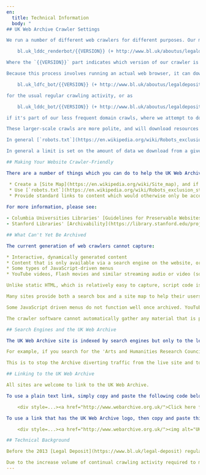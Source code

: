 ```yaml
---
en:
  title: Technical Information
  body: "
## UK Web Archive Crawler Settings

We run a number of different web crawlers for different purposes. Our main crawler visit hundreds of sites on a daily, weekly, monthly, quarterly or six-monthly basis. This crawl process uses two different approaches for capturing web pages. For some URLs, we use an automated web browser to download the page, including images, stylesheets, and some dynamic JavaScript content. We identify this crawling process by including the following declaration in the [User Agent](https://en.wikipedia.org/wiki/User_agent):

    bl.uk_lddc_renderbot/{{VERSION}} (+ http://www.bl.uk/aboutus/legaldeposit/websites/websites/faqswebmaster/index.html)

Where the `{{VERSION}}` part indicates which version of our crawler is in use, e.g. `bl.uk_lddc_renderbot/2.0.0`.

Because this process involves running an actual web browser, it can download quite a lot of URLs in a short time, just like a normal user would. However, only a very small set of URLs use this crawl method -- the vast majority of URLs are downloaded using a more traditional web crawler that works a bit more like a normal search engine web crawler. This identifies itself as:

    bl.uk_ldfc_bot/{{VERSION}} (+ http://www.bl.uk/aboutus/legaldeposit/websites/websites/faqswebmaster/index.html)

for the usual regular crawling activity, or as

    bl.uk_lddc_bot/{{VERSION}} (+ http://www.bl.uk/aboutus/legaldeposit/websites/websites/faqswebmaster/index.html)

if it's part of our less frequent domain crawls, where we attempt to download content from all UK web sites, which we usually do once per year.

These larger-scale crawls are more polite, and will download resources from a given web site at no more than two requests per second, will 'back off' if the site is responding slowly. 

In general [`robots.txt`](https://en.wikipedia.org/wiki/Robots_exclusion_standard) is respected and is checked every hour for any changes. We do occasionally chose to disobey `robots.txt` if necessary. Those 'robot exclusion' directives are usually composed with search engines in mind, and as such, tend to block resources that are unimportant to search engines like stylesheets or JavaScript. However, as an archive, we need those resources in order to be able to replay the content, so sometimes have to ignore `robots.txt` in order to get them.

In general a limit is set on the amount of data we download from a given web host: exceeding the limit will automatically stop the crawler. This ensures that if the crawler is in some kind of "trap" it will stop automatically. These download caps are occasionally lifted for large sites where we wish to ensure we get as much of the content as possible.

## Making Your Website Crawler-Friendly

There are a number of things which you can do to help the UK Web Archive capture as much content as possible from your website:

 * Create a [Site Map](https://en.wikipedia.org/wiki/Site_map), and if possible a XML site map too. Creating a site map ensures all the website content can be crawled (some pages may not be discoverable by the crawler, for example pages which use Flash or JavaScript navigation). Having a site map will also help users to find your pages via search engines.
 * Use [`robots.txt`](https://en.wikipedia.org/wiki/Robots_exclusion_standard) to prevent access to areas of the site which may cause problems if crawled e.g. databases, including online catalogues; "shopping baskets", etc.
 * Provide standard links to content which would otherwise only be accessed via selecting drop down menus, certain dynamic kinds of navigation (e.g JavaScript) or by conducting searches on the website. This is because the crawler cannot access content hidden behind search forms. Websites can of course still use those devices but if standard links are also provided on the website then the content is more likely to be captured properly.
 
For more information, please see:

- Columbia Universities Libraries' [Guidelines for Preservable Websites](https://library.columbia.edu/bts/web_resources_collection/guidelines_for_preservable_websites.html)
- Stanford Libraries' [Archivability](https://library.stanford.edu/projects/web-archiving/archivability)

## What Can't Yet Be Archived

The current generation of web crawlers cannot capture:

* Interactive, dynamically generated content
* Content that is only available via a search engine on the website, or some other form submission method
* Some types of JavaScript-driven menus
* YouTube videos, Flash movies and similar streaming audio or video (some audio and video files can be captured, e.g. those embedded via the standard [HTML5](https://en.wikipedia.org/wiki/HTML5) `<video>` or `<audio>` tags).

Unlike static HTML, which is relatively easy to capture, script code is very hard for traditional web crawlers to analyse, which is why we run web browsers for a limited part of our crawls. Even that cannot capture very interactive web sites, like single-page web applications, or any site feature that needs a remote server to function.  In practical terms this means that entering queries into the search box of an archived version of a website will not work. Standard links on the website, however, will work as normal.

Many sites provide both a search box and a site map to help their users search content in different ways, but if there is only search engine retrieval the UK Web Archive will not be able to harvest the content.

Some JavaScript driven menus do not function well once archived. YouTube videos, Flash movies, and similar streaming audio or video are also beyond the capability of web crawlers. However, as members of the International Internet Preservation Consortium, contributors to the UK Web Archive are developing tools which will help capture this content in the future.

The crawler software cannot automatically gather any material that is protected behind a password, without the owner's collaboration. Web site owners may however choose to divulge confidentially a user ID and password to allow archiving of these areas. Please [contact us](/contact) for more information.

## Search Engines and the UK Web Archive

The UK Web Archive site is indexed by search engines but only to the level of the information pages: search engines are not allowed to index the archived sites.

For example, if you search for the 'Arts and Humanities Research Council' on Google , you will only find the live site on the initial pages of hits. If you search for 'UKWA' and the 'Arts and Humanities Research Council', you will find a UK Web Archive information page which links to the archived instances of the AHRC website.

This is to stop the Archive diverting traffic from the live site and to prevent users thinking that information on the archived version is actually the latest version of events. The archived version of your website will not appear in a search engine without your permission.

## Linking to the UK Web Archive

All sites are welcome to link to the UK Web Archive.

To use a plain text link, simply copy and paste the following code below onto your page. Please customise the text between > and < to suit your own house style of citation:

    <div style=...><a href="http://www.webarchive.org.uk/">Click here for the UK Web Archive</a></div>

To use a link that has the UK Web Archive logo, then copy and paste this code:

    <div style=...><a href="http://www.webarchive.org.uk/"><img alt="UK Web Archive" src="https://www.webarchive.org.uk/en/ukwa/img/ukwa-logo-60px.jpg"></img></a></div>

## Technical Background

Before the 2013 [Legal Deposit](https://www.bl.uk/legal-deposit) regulations came into force, websites were gathered for the UK Web Archive strictly on a by-permission-only basis using the Web Curator Tool (WCT) which was developed collaboratively by the National Library of New Zealand and the British Library, under the auspices of the International Internet Preservation Consortium. [WCT is an open-source software](http://dia-nz.github.io/webcurator/), freely available under the terms of the Apache Public License. 

Due to the increase volume of continual crawling activity required to meet our Legal Deposit responsibilities, we have moved to different crawl tools. Like WCT, we use the core [Heritrix](https://github.com/internetarchive/heritrix3) archival crawler software, developed by the Internet Archive, but as part of a different suite of lifecycle management tools. All of these tools are available for re-use via [our GitHub organisation](https://github.com/ukwa)."
---
```


